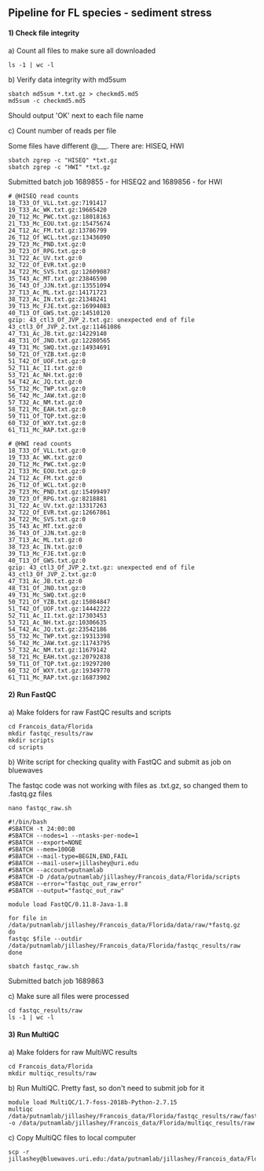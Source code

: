 ## Pipeline for FL species - sediment stress 

#### 1) Check file integrity 

a) Count all files to make sure all downloaded

```
ls -1 | wc -l
```

b) Verify data integrity with md5sum

```
sbatch md5sum *.txt.gz > checkmd5.md5
md5sum -c checkmd5.md5
```
Should output 'OK' next to each file name 

c) Count number of reads per file 

Some files have different @___. There are: HISEQ, HWI

```
sbatch zgrep -c "HISEQ" *txt.gz
sbatch zgrep -c "HWI" *txt.gz
```
Submitted batch job 1689855 - for HISEQ2 and 1689856 - for HWI

```
# @HISEQ read counts
18_T33_Of_VLL.txt.gz:7191417
19_T33_Ac_WK.txt.gz:19665420
20_T12_Mc_PWC.txt.gz:18018163
21_T33_Mc_EOU.txt.gz:15475674
24_T12_Ac_FM.txt.gz:13786799
26_T12_Of_WCL.txt.gz:13436090
29_T23_Mc_PND.txt.gz:0
30_T23_Of_RPG.txt.gz:0
31_T22_Ac_UV.txt.gz:0
32_T22_Of_EVR.txt.gz:0
34_T22_Mc_SVS.txt.gz:12609087
35_T43_Ac_MT.txt.gz:23846590
36_T43_Of_JJN.txt.gz:13551094
37_T13_Ac_ML.txt.gz:14171723
38_T23_Ac_IN.txt.gz:21348241
39_T13_Mc_FJE.txt.gz:16994083
40_T13_Of_GWS.txt.gz:14510120
gzip: 43_ctl3_Of_JVP_2.txt.gz: unexpected end of file
43_ctl3_Of_JVP_2.txt.gz:11461086
47_T31_Ac_JB.txt.gz:14229140
48_T31_Of_JNO.txt.gz:12280565
49_T31_Mc_SWQ.txt.gz:14934691
50_T21_Of_YZB.txt.gz:0
51_T42_Of_UOF.txt.gz:0
52_T11_Ac_II.txt.gz:0
53_T21_Ac_NH.txt.gz:0
54_T42_Ac_JQ.txt.gz:0
55_T32_Mc_TWP.txt.gz:0
56_T42_Mc_JAW.txt.gz:0
57_T32_Ac_NM.txt.gz:0
58_T21_Mc_EAH.txt.gz:0
59_T11_Of_TQP.txt.gz:0
60_T32_Of_WXY.txt.gz:0
61_T11_Mc_RAP.txt.gz:0

# @HWI read counts
18_T33_Of_VLL.txt.gz:0
19_T33_Ac_WK.txt.gz:0
20_T12_Mc_PWC.txt.gz:0
21_T33_Mc_EOU.txt.gz:0
24_T12_Ac_FM.txt.gz:0
26_T12_Of_WCL.txt.gz:0
29_T23_Mc_PND.txt.gz:15499497
30_T23_Of_RPG.txt.gz:8218881
31_T22_Ac_UV.txt.gz:13317263
32_T22_Of_EVR.txt.gz:12667861
34_T22_Mc_SVS.txt.gz:0
35_T43_Ac_MT.txt.gz:0
36_T43_Of_JJN.txt.gz:0
37_T13_Ac_ML.txt.gz:0
38_T23_Ac_IN.txt.gz:0
39_T13_Mc_FJE.txt.gz:0
40_T13_Of_GWS.txt.gz:0
gzip: 43_ctl3_Of_JVP_2.txt.gz: unexpected end of file
43_ctl3_Of_JVP_2.txt.gz:0
47_T31_Ac_JB.txt.gz:0
48_T31_Of_JNO.txt.gz:0
49_T31_Mc_SWQ.txt.gz:0
50_T21_Of_YZB.txt.gz:15084847
51_T42_Of_UOF.txt.gz:14442222
52_T11_Ac_II.txt.gz:17303453
53_T21_Ac_NH.txt.gz:10306635
54_T42_Ac_JQ.txt.gz:23542186
55_T32_Mc_TWP.txt.gz:19313398
56_T42_Mc_JAW.txt.gz:11743795
57_T32_Ac_NM.txt.gz:11679142
58_T21_Mc_EAH.txt.gz:20792838
59_T11_Of_TQP.txt.gz:19297200
60_T32_Of_WXY.txt.gz:19349770
61_T11_Mc_RAP.txt.gz:16873902
```

#### 2) Run FastQC

a) Make folders for raw FastQC results and scripts
```
cd Francois_data/Florida
mkdir fastqc_results/raw
mkdir scripts
cd scripts
```

b) Write script for checking quality with FastQC and submit as job on bluewaves

The fastqc code was not working with files as .txt.gz, so changed them to .fastq.gz files

```
nano fastqc_raw.sh
```
```
#!/bin/bash
#SBATCH -t 24:00:00
#SBATCH --nodes=1 --ntasks-per-node=1
#SBATCH --export=NONE
#SBATCH --mem=100GB
#SBATCH --mail-type=BEGIN,END,FAIL
#SBATCH --mail-user=jillashey@uri.edu
#SBATCH --account=putnamlab
#SBATCH -D /data/putnamlab/jillashey/Francois_data/Florida/scripts
#SBATCH --error="fastqc_out_raw_error"
#SBATCH --output="fastqc_out_raw"

module load FastQC/0.11.8-Java-1.8 

for file in /data/putnamlab/jillashey/Francois_data/Florida/data/raw/*fastq.gz
do
fastqc $file --outdir /data/putnamlab/jillashey/Francois_data/Florida/fastqc_results/raw
done
```
```
sbatch fastqc_raw.sh
```
Submitted batch job 1689863

c) Make sure all files were processed

```
cd fastqc_results/raw
ls -1 | wc -l 
```

#### 3) Run MultiQC

a) Make folders for raw MultiWC results

```
cd Francois_data/Florida
mkdir multiqc_results/raw
```

b) Run MultiQC. Pretty fast, so don't need to submit job for it 

```
module load MultiQC/1.7-foss-2018b-Python-2.7.15
multiqc /data/putnamlab/jillashey/Francois_data/Florida/fastqc_results/raw/fastqc.zip -o /data/putnamlab/jillashey/Francois_data/Florida/multiqc_results/raw
```

c) Copy MultiQC files to local computer

```
scp -r jillashey@bluewaves.uri.edu:/data/putnamlab/jillashey/Francois_data/Florida/multiqc_results/raw/* 

```
